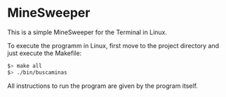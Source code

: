 # MineSweeper

This is a simple MineSweeper for the Terminal in Linux.

To execute the programm in Linux, first move to the project directory and just execute the Makefile:

``` bash
$> make all
$> ./bin/buscaminas
```

All instructions to run the program are given by the program itself.
